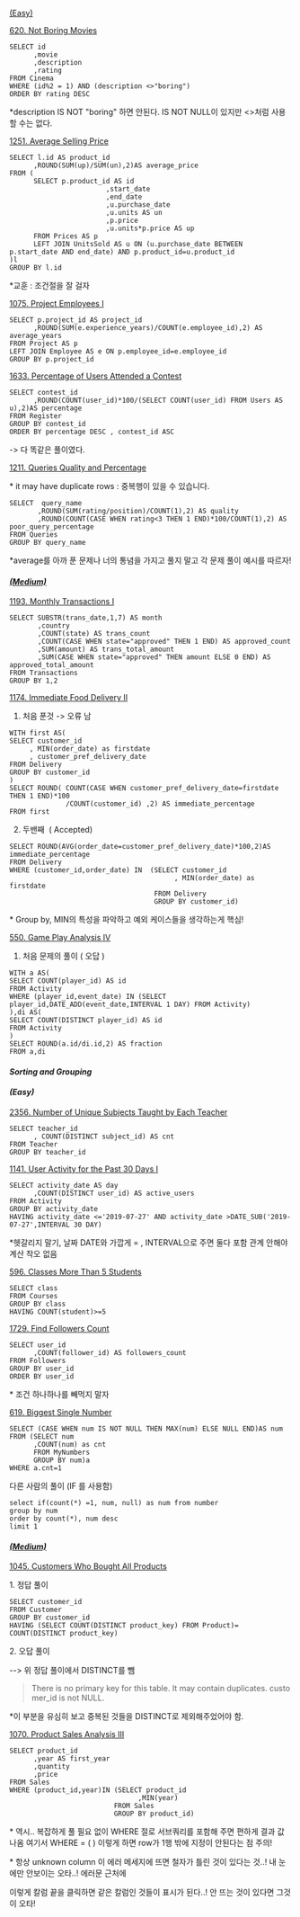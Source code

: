 [(Easy)](https://leetcode.com/problems/not-boring-movies/?envType=study-plan-v2&envId=top-sql-50)

[620. Not Boring Movies](https://leetcode.com/problems/not-boring-movies/?envType=study-plan-v2&envId=top-sql-50)

```
SELECT id
      ,movie
      ,description
      ,rating
FROM Cinema
WHERE (id%2 = 1) AND (description <>"boring")
ORDER BY rating DESC
```

\*description IS NOT "boring" 하면 안된다. IS NOT NULL이 있지만 <>처럼 사용할 수는 없다. 

[1251. Average Selling Price](https://leetcode.com/problems/average-selling-price/description/?envType=study-plan-v2&envId=top-sql-50)

```
SELECT l.id AS product_id
      ,ROUND(SUM(up)/SUM(un),2)AS average_price
FROM (
      SELECT p.product_id AS id
                        ,start_date
                        ,end_date
                        ,u.purchase_date
                        ,u.units AS un
                        ,p.price
                        ,u.units*p.price AS up
      FROM Prices AS p
      LEFT JOIN UnitsSold AS u ON (u.purchase_date BETWEEN p.start_date AND end_date) AND p.product_id=u.product_id
)l
GROUP BY l.id
```

\*교훈 : 조건절을 잘 걸자 

[1075. Project Employees I](https://leetcode.com/problems/project-employees-i/description/?envType=study-plan-v2&envId=top-sql-50)

```
SELECT p.project_id AS project_id
      ,ROUND(SUM(e.experience_years)/COUNT(e.employee_id),2) AS average_years
FROM Project AS p 
LEFT JOIN Employee AS e ON p.employee_id=e.employee_id
GROUP BY p.project_id
```

[1633. Percentage of Users Attended a Contest](https://leetcode.com/problems/percentage-of-users-attended-a-contest/description/?envType=study-plan-v2&envId=top-sql-50)

```
SELECT contest_id
      ,ROUND(COUNT(user_id)*100/(SELECT COUNT(user_id) FROM Users AS u),2)AS percentage
FROM Register 
GROUP BY contest_id
ORDER BY percentage DESC , contest_id ASC
```

\-> 다 똑같은 풀이였다.

[1211. Queries Quality and Percentage](https://leetcode.com/problems/queries-quality-and-percentage/description/?envType=study-plan-v2&envId=top-sql-50)

\* it may have duplicate rows : 중복행이 있을 수 있습니다. 

```
SELECT  query_name
       ,ROUND(SUM(rating/position)/COUNT(1),2) AS quality
       ,ROUND(COUNT(CASE WHEN rating<3 THEN 1 END)*100/COUNT(1),2) AS poor_query_percentage
FROM Queries 
GROUP BY query_name
```

\*average를 아까 푼 문제나 너의 통념을 가지고 풀지 말고 각 문제 풀이 예시를 따르자!

#### **_[(Medium)](https://leetcode.com/problems/not-boring-movies/?envType=study-plan-v2&envId=top-sql-50)_**

[1193. Monthly Transactions I](https://leetcode.com/problems/monthly-transactions-i/?envType=study-plan-v2&envId=top-sql-50)

```
SELECT SUBSTR(trans_date,1,7) AS month 
       ,country
       ,COUNT(state) AS trans_count
       ,COUNT(CASE WHEN state="approved" THEN 1 END) AS approved_count
       ,SUM(amount) AS trans_total_amount 
       ,SUM(CASE WHEN state="approved" THEN amount ELSE 0 END) AS approved_total_amount 
FROM Transactions
GROUP BY 1,2
```

[1174. Immediate Food Delivery II](https://leetcode.com/problems/immediate-food-delivery-ii/description/?envType=study-plan-v2&envId=top-sql-50)

1) 처음 푼것 -> 오류 남 

```
WITH first AS(
SELECT customer_id
     , MIN(order_date) as firstdate
     , customer_pref_delivery_date
FROM Delivery 
GROUP BY customer_id
)
SELECT ROUND( COUNT(CASE WHEN customer_pref_delivery_date=firstdate THEN 1 END)*100
              /COUNT(customer_id) ,2) AS immediate_percentage   
FROM first
```

2) 두밴째  ( Accepted) 

```
SELECT ROUND(AVG(order_date=customer_pref_delivery_date)*100,2)AS immediate_percentage 
FROM Delivery 
WHERE (customer_id,order_date) IN  (SELECT customer_id
                                         , MIN(order_date) as firstdate
                                    FROM Delivery 
                                    GROUP BY customer_id)
```

\* Group by, MIN의 특성을 파악하고 예외 케이스들을 생각하는게 핵심! 

[550. Game Play Analysis IV](https://leetcode.com/problems/game-play-analysis-iv/?envType=study-plan-v2&envId=top-sql-50)

1) 처음 문제의 풀이 ( 오답 ) 

```
WITH a AS(
SELECT COUNT(player_id) AS id 
FROM Activity
WHERE (player_id,event_date) IN (SELECT player_id,DATE_ADD(event_date,INTERVAL 1 DAY) FROM Activity) 
),di AS(
SELECT COUNT(DISTINCT player_id) AS id
FROM Activity
)
SELECT ROUND(a.id/di.id,2) AS fraction
FROM a,di
```

#### _**Sorting and Grouping**_

#### _**(Easy)**_

[2356. Number of Unique Subjects Taught by Each Teacher](https://leetcode.com/problems/number-of-unique-subjects-taught-by-each-teacher/?envType=study-plan-v2&envId=top-sql-50)

```
SELECT teacher_id
      , COUNT(DISTINCT subject_id) AS cnt  
FROM Teacher
GROUP BY teacher_id
```

[1141. User Activity for the Past 30 Days I](https://leetcode.com/problems/user-activity-for-the-past-30-days-i/?envType=study-plan-v2&envId=top-sql-50)

```
SELECT activity_date AS day
      ,COUNT(DISTINCT user_id) AS active_users
FROM Activity  
GROUP BY activity_date
HAVING activity_date <='2019-07-27' AND activity_date >DATE_SUB('2019-07-27',INTERVAL 30 DAY)
```

\*헷갈리지 말기, 날짜 DATE와 가깝게 = , INTERVAL으로 주면 둘다 포함 관계 안해야 계산 착오 없음

[596. Classes More Than 5 Students](https://leetcode.com/problems/classes-more-than-5-students/description/?envType=study-plan-v2&envId=top-sql-50)

```
SELECT class 
FROM Courses
GROUP BY class
HAVING COUNT(student)>=5
```

[1729. Find Followers Count](https://leetcode.com/problems/find-followers-count/description/?envType=study-plan-v2&envId=top-sql-50)

```
SELECT user_id
      ,COUNT(follower_id) AS followers_count 
FROM Followers
GROUP BY user_id
ORDER BY user_id
```

\* 조건 하나하나를 빼먹지 말자 

[619. Biggest Single Number](https://leetcode.com/problems/biggest-single-number/description/?envType=study-plan-v2&envId=top-sql-50)

```
SELECT (CASE WHEN num IS NOT NULL THEN MAX(num) ELSE NULL END)AS num
FROM (SELECT num
      ,COUNT(num) as cnt
      FROM MyNumbers
      GROUP BY num)a
WHERE a.cnt=1
```

다른 사람의 풀이 (IF 를 사용함) 

```
select if(count(*) =1, num, null) as num from number 
group by num 
order by count(*), num desc 
limit 1
```
#### **_[(Medium)](https://leetcode.com/problems/not-boring-movies/?envType=study-plan-v2&envId=top-sql-50)_**

[1045. Customers Who Bought All Products](https://leetcode.com/problems/customers-who-bought-all-products/?envType=study-plan-v2&envId=top-sql-50)

1\. 정답 풀이 

```
SELECT customer_id
FROM Customer 
GROUP BY customer_id
HAVING (SELECT COUNT(DISTINCT product_key) FROM Product)= COUNT(DISTINCT product_key)
```

2\. 오답 풀이 

\--> 위 정답 풀이에서 DISTINCT를 뺌

> There is no primary key for this table. It may contain duplicates. customer\_id is not NULL.

\*이 부분을 유심히 보고 중복된 것들을 DISTINCT로 제외해주었어야 함.

[1070. Product Sales Analysis III](https://leetcode.com/problems/product-sales-analysis-iii/description/?envType=study-plan-v2&envId=top-sql-50)

```
SELECT product_id
      ,year AS first_year
      ,quantity
      ,price
FROM Sales
WHERE (product_id,year)IN (SELECT product_id
                                ,MIN(year) 
                          FROM Sales 
                          GROUP BY product_id)
```

\* 역시.. 복잡하게 풀 필요 없이 WHERE 절로 서브쿼리를 포함해 주면 편하게 결과 값 나옴 여기서 WHERE = ( ) 이렇게 하면 row가 1행 밖에 지정이 안된다는 점 주의! 

\* 항상 unknown column 이 에러 메세지에 뜨면 철자가 틀린 것이 있다는 것..! 내 눈에만 안보이는 오타..! 에러문 근처에 

이렇게 칼럼 끝을 클릭하면 같은 칼럼인 것들이 표시가 된다..! 안 뜨는 것이 있다면 그것이 오타! 

